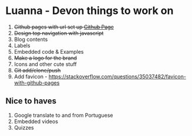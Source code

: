 # Luanna - Devon things to work on

1. ~~Github pages with url set up [Github Page](https://pages.github.com)~~
2. ~~Design top navigation with javascript~~
3. Blog contents
4. Labels
5. Embedded code & Examples
6. ~~Make a logo for the brand~~
7. Icons and other cute stuff
8. ~~Git add/clone/push~~
9. Add favicon - https://stackoverflow.com/questions/35037482/favicon-with-github-pages


## Nice to haves
1. Google translate to and from Portuguese
2. Embedded videos
3. Quizzes
